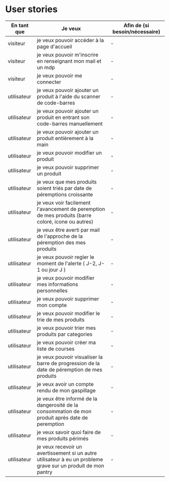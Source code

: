 # User stories

| En tant que | Je veux | Afin de (si besoin/nécessaire) |
|--|--|--|
| visiteur | je veux pouvoir accéder à la page d'accueil | - |
| visiteur | je veux pouvoir m'inscrire en renseignant mon mail et un mdp | - |
| visiteur | je veux pouvoir me connecter | - |
| utilisateur | je veux pouvoir ajouter un produit à l'aide du scanner de code-barres | - |
| utilisateur | je veux pouvoir ajouter un produit en entrant son code-barres manuellement | - |
| utilisateur | je veux pouvoir ajouter un produit entièrement à la main | - |
| utilisateur | je veux pouvoir modifier un produit | - |
| utilisateur | je veux pouvoir supprimer un produit | - |
| utilisateur | je veux que mes produits soient triés par date de péremptions croissante| - |
| utilisateur | je veux voir facilement l'avancement de peremption de mes produits (barre coloré, icone ou autres) | - |
| utilisateur | je veux être averti par mail de l'approche de la péremption des mes produits | - |
| utilisateur | je veux pouvoir regler le moment de l'alerte ( J-2, J-1 ou jour J ) | - |
| utilisateur | je veux pouvoir modifier mes informations personnelles | - |
| utilisateur | je veux pouvoir supprimer mon compte | - |
| utilisateur | je veux pouvoir modifier le trie de mes produits | - |
| utilisateur | je veux pouvoir trier mes produits par categories | - |
| utilisateur | je veux pouvoir créer ma liste de courses | - |
| utilisateur | je veux pouvoir visualiser la barre de progression de la date de péremption de mes produits | - |
| utilisateur | je veux avoir un compte rendu de mon gaspillage | - |
| utilisateur | je veux être informé de la dangerosité de la consommation de mon produit après date de peremption | - |
| utilisateur | je veux savoir quoi faire de mes produits périmés | - |
| utilisateur | je veux recevoir un avertissement si un autre utilisateur à eu un probleme grave sur un produit de mon pantry | - |
